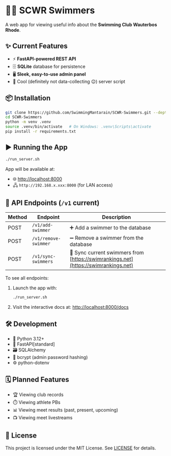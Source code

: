 # 🏊‍♂️ SCWR Swimmers

A web app for viewing useful info about the **Swimming Club Wauterbos Rhode**.

## ✨ Current Features
- ⚡ **FastAPI-powered REST API**
- 🗄 **SQLite** database for persistence
- 🖥 **Sleek, easy-to-use admin panel**
- 🐧 Cool (definitely not data-collecting 😉) server script

## 📦 Installation
```bash
git clone https://github.com/SwimmingMantarain/SCWR-Swimmers.git --depth 1
cd SCWR-Swimmers
python -m venv .venv
source .venv/bin/activate   # On Windows: .venv\Scripts\activate
pip install -r requirements.txt
```

## ▶️ Running the App
```bash
./run_server.sh
```

App will be available at:
- 🌐 [http://localhost:8000](http://localhost:8000)
- 🖧 `http://192.168.x.xxx:8000` (for LAN access)

## 📡 API Endpoints (`/v1` current)
| Method | Endpoint           | Description                                      |
|--------|--------------------|--------------------------------------------------|
| POST   | `/v1/add-swimmer`  | ➕ Add a swimmer to the database                 |
| POST   | `/v1/remove-swimmer` | ➖ Remove a swimmer from the database          |
| POST   | `/v1/sync-swimmers` | 🔄 Sync current swimmers from [https://swimrankings.net](https://swimrankings.net) |

To see all endpoints:
1. Launch the app with:
   ```bash
   ./run_server.sh
   ```
2. Visit the interactive docs at: [http://localhost:8000/docs](http://localhost:8000/docs)

## 🛠 Development
- 🐍 Python 3.12+
- 🚀 FastAPI\[standard]
- 🗃 SQLAlchemy
- 🔐 bcrypt (admin password hashing)
- ⚙️ python-dotenv

## 🗓 Planned Features
- 🏆 Viewing club records
- ⏱️ Viewing athlete PBs
- 📊 Viewing meet results (past, present, upcoming)
- 📺 Viewing meet livestreams

## 📜 License
This project is licensed under the MIT License. See [LICENSE](./LICENSE) for details.
